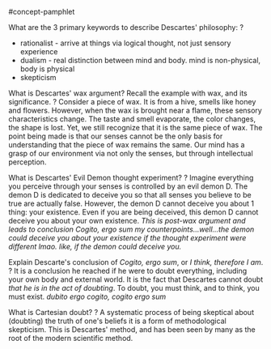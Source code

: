 #concept-pamphlet 


What are the 3 primary keywords to describe Descartes' philosophy:
?
- rationalist - arrive at things via logical thought, not just sensory experience
- dualism - real distinction between mind and body. mind is non-physical, body is physical
- skepticism
<!--SR:!2024-08-11,9,270-->

What is Descartes' wax argument? Recall the example with wax, and its significance.
?
Consider a piece of wax. It is from a hive, smells like honey and flowers.
However, when the wax is brought near a flame, these sensory characteristics change. The taste and smell evaporate, the color changes, the shape is lost. Yet, we still recognize that it is the same piece of wax.
The point being made is that our senses cannot be the only basis for understanding that the piece of wax remains the same. Our mind has a grasp of our environment via not only the senses, but through intellectual perception.
<!--SR:!2024-08-10,9,270-->

What is Descartes' Evil Demon thought experiment?
?
Imagine everything you perceive through your senses is controlled by an evil demon D. The demon D is dedicated to deceive you so that all senses you believe to be true are actually false.
However, the demon D cannot deceive you about 1 thing: your existence.
Even if you are being deceived, this demon D cannot deceive you about your own existence.
*This is post-wax argument and leads to conclusion Cogito, ergo sum*
*my counterpoints...well...the demon could deceive you about your existence if the thought experiment were different lmao. like, if the demon could deceive you.*
<!--SR:!2024-08-12,11,270-->

Explain Descarte's conclusion of *Cogito, ergo sum*, or *I think, therefore I am*.
?
It is a conclusion he reached if he were to doubt everything, including your own body and external world.
It is the fact that Descartes cannot doubt *that he is in the act of doubting*.
To doubt, you must think, and to think, you must exist.
*dubito ergo cogito, cogito ergo sum*
<!--SR:!2024-08-13,12,270-->


What is Cartesian doubt?
?
A systematic process of being skeptical about (doubting) the truth of one's beliefs
it is a form of methodological skepticism. This is Descartes' method, and has been seen by many as the root of the modern scientific method.
<!--SR:!2024-08-14,13,270--> 